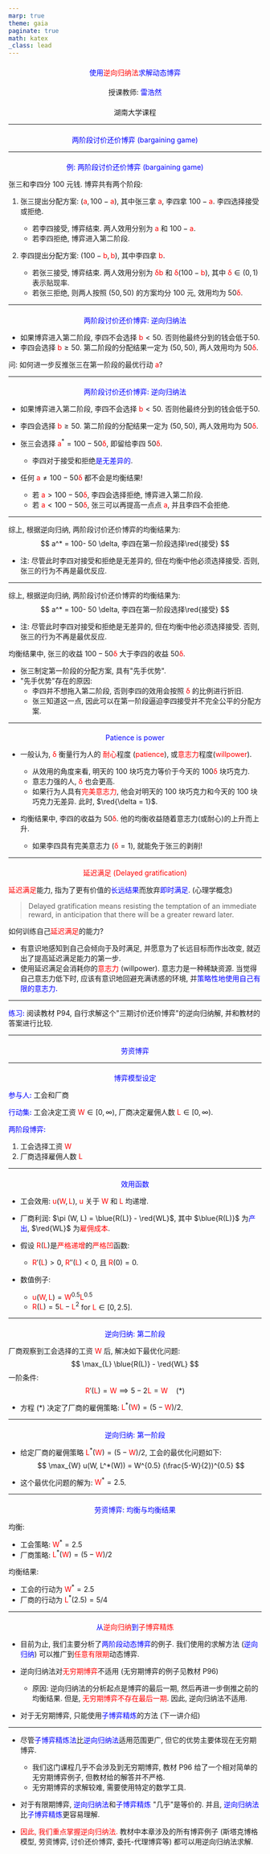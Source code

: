 ```yaml
---
marp: true
theme: gaia
paginate: true
math: katex
_class: lead
---
```


<!-- #REGION -->
<style>
:root {
  font-family: "Fira Sans", "Sans";
}

section {
  font-size: 32px;
}


h1, h2, h3 {
  text-align: center;
}

h1 {
  font-size: 1em;
  font-weight: normal;
  color: blue;
}

h2, h3 {
  font-size: 1em;
  font-weight: normal;
}

b, strong {
   color: blue;
   font-style: normal;
   font-weight: 500;
}

b, em {
   color: red;
   font-style: normal;
}

.columns {
    display: grid;
    grid-template-columns: repeat(2, minmax(0, 1fr));
    gap: 1rem;
}
</style>    
<!-- #ENDREGION -->

# **使用*逆向归纳法*求解动态博弈**

## 授课教师: **雷浩然**

## 湖南大学课程

---

<!-- _class: lead -->

# 两阶段讨价还价博弈 (bargaining game)


---

# 例: 两阶段讨价还价博弈 (bargaining game)

张三和李四分 100 元钱. 博弈共有两个阶段:

1. 张三提出分配方案: $(a, 100-a)$, 其中张三拿 $a$, 李四拿 $100-a$. 
   李四选择接受或拒绝.
   - 若李四接受, 博弈结束. 两人效用分别为 $a$ 和 $100-a$.
   - 若李四拒绝, 博弈进入第二阶段.

2. 李四提出分配方案: $(100-b, b)$, 其中李四拿 $b$.
   - 若张三接受, 博弈结束.  两人效用分别为 $\delta b$ 和 $\delta (100-b)$, 其中 $\delta \in (0,1)$ 表示贴现率.
   - 若张三拒绝, 则两人按照 $(50,50)$ 的方案均分 100 元, 效用均为 $50 \delta$.

---

# 两阶段讨价还价博弈: 逆向归纳法

- 如果博弈进入第二阶段, 李四不会选择 $b<50$. 否则他最终分到的钱会低于50.
- 李四会选择 $b \ge 50$. 第二阶段的分配结果一定为 $(50,50)$,
  两人效用均为 $50 \delta$. 

问: 如何进一步反推张三在第一阶段的最优行动 $a$?

---

# 两阶段讨价还价博弈: 逆向归纳法

- 如果博弈进入第二阶段, 李四不会选择 $b<50$. 否则他最终分到的钱会低于50.
- 李四会选择 $b \ge 50$. 第二阶段的分配结果一定为 $(50,50)$,
  两人效用均为 $50 \delta$. 
- 张三会选择 $a^* = 100- 50 \delta$, 即留给李四 $50 \delta$.
  - 李四对于接受和拒绝**是无差异的**.
  
- 任何 $a \ne  100- 50 \delta$ 都不会是均衡结果!
  - 若 $a > 100- 50 \delta$, 李四会选择拒绝, 博弈进入第二阶段.
  - 若 $a < 100- 50 \delta$, 张三可以再提高一点点 $a$, 并且李四不会拒绝.

---

综上, 根据逆向归纳, 
两阶段讨价还价博弈的均衡结果为:
$$
a^* = 100- 50 \delta, 李四在第一阶段选择\red{接受}
$$

- 注: 尽管此时李四对接受和拒绝是无差异的, 但在均衡中他必须选择接受. 否则, 张三的行为不再是最优反应.


---

综上, 根据逆向归纳, 
两阶段讨价还价博弈的均衡结果为:
$$
a^* = 100- 50 \delta, 李四在第一阶段选择\red{接受}
$$

- 注: 尽管此时李四对接受和拒绝是无差异的, 但在均衡中他必须选择接受. 否则, 张三的行为不再是最优反应.


均衡结果中, 张三的收益 $100 - 50 \delta$ 大于李四的收益 $50 \delta$.
- 张三制定第一阶段的分配方案, 具有"先手优势".  
- "先手优势"存在的原因: 
  - 李四并不想拖入第二阶段, 否则李四的效用会按照 $\delta$ 的比例进行折旧. 
  - 张三知道这一点, 因此可以在第一阶段逼迫李四接受并不完全公平的分配方案.

---

# Patience is power

- 一般认为, $\delta$ 衡量行为人的 *耐心*程度 (*patience*), 或*意志力*程度(*willpower*).
  - 从效用的角度来看, 明天的 $100$ 块巧克力等价于今天的 $100 \delta$ 块巧克力.
  - 意志力强的人, $\delta$ 也会更高. 
  - 如果行为人具有*完美意志力*,
    他会对明天的 $100$ 块巧克力和今天的 $100$ 块巧克力无差异. 此时, $\red{\delta = 1}$.
  
- 均衡结果中, 李四的收益为 $50 \delta$. 他的均衡收益随着意志力(或耐心)的上升而上升.
  - 如果李四具有完美意志力 ($\delta = 1$), 就能免于张三的剥削!

---

# *延迟满足 (Delayed gratification)*

*延迟满足*能力, 指为了更有价值的**长远结果**而放弃**即时满足**. (心理学概念)

> Delayed gratification means resisting the temptation of an immediate reward, in anticipation that there will be a greater reward later.

如何训练自己*延迟满足*的能力?
- 有意识地感知到自己会倾向于及时满足, 并愿意为了长远目标而作出改变, 就迈出了提高延迟满足能力的第一步.
- 使用延迟满足会消耗你的*意志力* (willpower). 意志力是一种稀缺资源.
  当觉得自己意志力低下时, 应该有意识地回避充满诱惑的环境, 并**策略性地使用自己有限的意志力.**

---

**练习:** 阅读教材 P94, 自行求解这个"三期讨价还价博弈"的逆向归纳解, 并和教材的答案进行比较.

---


<!-- _class: lead -->

# 劳资博弈

---

# 博弈模型设定

**参与人:** 工会和厂商

**行动集:** 工会决定工资 $W \in [0,\infty)$, 
厂商决定雇佣人数 $L \in [0,\infty)$.

**两阶段博弈:**
1. 工会选择工资 $W$
1. 厂商选择雇佣人数 $L$


---

# 效用函数


- 工会效用: $u(W, L)$, $u$ 关于 $W$ 和 $L$ 均递增.   
- 厂商利润: $\pi (W, L) = \blue{R(L)} - \red{WL}$, 其中 $\blue{R(L)}$ 为**产出**,
$\red{WL}$ 为*雇佣成本*.


- 假设 $R(L)$是*严格递增*的*严格凹*函数: 
  - $R'(L) > 0$,   $R''(L) < 0$, 且 $R(0) = 0$.

- 数值例子:
  - $u(W, L) = W^{0.5} L^{0.5}$
  - $R(L) = 5L - L^2$  for $L \in [0,2.5]$.

---

# 逆向归纳: 第二阶段

厂商观察到工会选择的工资 $W$ 后, 解决如下最优化问题:
$$
\max_{L} \blue{R(L)} - \red{WL}
$$
一阶条件:
$$
R'(L) = W \implies 5-2L =W   \quad (*)
$$

- 方程 $(*)$ 决定了厂商的雇佣策略: $L^*(W) = (5-W)/2$.

---

# 逆向归纳: 第一阶段

- 给定厂商的雇佣策略 $L^*(W) = (5-W)/2$, 工会的最优化问题如下:
$$
\max_{W} u(W, L^*(W)) = W^{0.5} (\frac{5-W}{2})^{0.5}
$$

- 这个最优化问题的解为: $W^* = 2.5$.

---

# 劳资博弈: 均衡与均衡结果

均衡:
- 工会策略: $W^* = 2.5$
- 厂商策略: $L^*(W) = (5-W)/2$

均衡结果:
- 工会的行动为 $W^* = 2.5$
- 厂商的行动为 $L^*(2.5) = 5/4$


<!--

# 最优关税

---

# 最优关税: 模型设定

- 两个完全相同的国家: $i = 1,2$.
- 国家 $i$ 的企业 (后面称为企业  $i$)为国内市场生产产量 $h_i$, 并出口 $e_i$
  - 企业 $i$ 的成本: $C_i = (h_i + e_i)c$, 其中 $c>0$ 为单位成本.
- 对于出口商品, 企业除了承担生产成本外, 还要承担关税成本.
- 两个国家的关税税率分别记为 $t_1$ 和 $t_2$.
  

博弈有两个阶段:
1. 两国政府同时选择关税: $t_1$ 和 $t_2$
1. 企业观察到 $t_1$ 和 $t_2$, 同时选择内销产量和出口产量:
   $(h_1,e_1)$ 和 $(h_2,e_2)$.

---

# 逆向归纳法: 第二阶段

- 企业 $1$ 的目标是最大化自己的利润:
$$
\max \pi_1(t_1, t_2, h_1, e_1, h_2, e_2)
$$






- 政府的目标是最大化国家总福利. 
  - 国家总福利 $=$ 消费者剩余 $+$ 本国企业利润 $+$ 本国关税收入



-->

---


# 从*逆向归纳*到*子博弈精炼*

- 目前为止, 我们主要分析了**两阶段动态博弈**的例子.
  我们使用的求解方法 (**逆向归纳**) 可以推广到*任意有限期*动态博弈.

- 逆向归纳法对*无穷期博弈*不适用 (无穷期博弈的例子见教材 P96)
  - 原因: 逆向归纳法的分析起点是博弈的最后一期, 然后再进一步倒推之前的均衡结果. 但是, *无穷期博弈不存在最后一期*. 因此, 逆向归纳法不适用.

- 对于无穷期博弈, 只能使用**子博弈精炼**的方法 (下一讲介绍)

---

- 尽管**子博弈精炼法**比**逆向归纳法**适用范围更广,
  但它的优势主要体现在无穷期博弈.
   - 我们这门课程几乎不会涉及到无穷期博弈, 教材 P96 给了一个相对简单的无穷期博弈例子, 但教材给的解答并不严格.
   - 无穷期博弈的求解较难, 需要使用特定的数学工具.

- 对于有限期博弈, **逆向归纳法**和**子博弈精炼** "几乎"是等价的.
  并且, **逆向归纳法**比**子博弈精炼**更容易理解.

- *因此, 我们重点掌握逆向归纳法.*
  教材中本章涉及的所有博弈例子 (斯塔克博格模型, 劳资博弈, 讨价还价博弈, 委托-代理博弈等) 都可以用逆向归纳法求解.